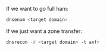 If we want to go full ham:
```bash
dnsenum <target domain>
```

If we just want a zone transfer:
```bash
dnsrecon -d <target domain> -t axfr
```
